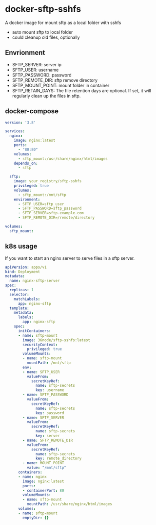 # docker-sftp-sshfs

A docker image for mount sftp as a local folder with sshfs

- auto mount sftp to local folder
- could cleanup old files, optionally

## Envrionment

- SFTP_SERVER: server ip
- SFTP_USER: username 
- SFTP_PASSWORD: password
- SFTP_REMOTE_DIR: sftp remove directory
- SFTP_MOUNT_POINT: mount folder in container
- SFTP_RETAIN_DAYS: The file retention days are optional. If set, it will regularly clean up the files in sftp.

## docker-compose 

```yaml
version: '3.8'

services:
  nginx:
    image: nginx:latest
    ports:
      - "80:80"
    volumes:
      - sftp_mount:/usr/share/nginx/html/images
    depends_on:
      - sftp

  sftp:
    image: your_registry/sftp-sshfs
    privileged: true
    volumes:
      - sftp_mount:/mnt/sftp
    environment:
      - SFTP_USER=sftp_user
      - SFTP_PASSWORD=sftp_password
      - SFTP_SERVER=sftp.example.com
      - SFTP_REMOTE_DIR=/remote/directory

volumes:
  sftp_mount:
```

## k8s usage

If you want to start an nginx server to serve files in a sftp server.

```yaml
apiVersion: apps/v1
kind: Deployment
metadata:
  name: nginx-sftp-server
spec:
  replicas: 1
  selector:
    matchLabels:
      app: nginx-sftp
  template:
    metadata:
      labels:
        app: nginx-sftp
    spec:
      initContainers:
      - name: sftp-mount
        image: 36node/sftp-sshfs:latest
        securityContext:
          privileged: true
        volumeMounts:
        - name: sftp-mount
          mountPath: /mnt/sftp
        env:
        - name: SFTP_USER
          valueFrom:
            secretKeyRef:
              name: sftp-secrets
              key: username
        - name: SFTP_PASSWORD
          valueFrom:
            secretKeyRef:
              name: sftp-secrets
              key: password
        - name: SFTP_SERVER
          valueFrom:
            secretKeyRef:
              name: sftp-secrets
              key: server
        - name: SFTP_REMOTE_DIR
          valueFrom:
            secretKeyRef:
              name: sftp-secrets
              key: remote_directory
        - name: MOUNT_POINT
          value: "/mnt/sftp"
      containers:
      - name: nginx
        image: nginx:latest
        ports:
        - containerPort: 80
        volumeMounts:
        - name: sftp-mount
          mountPath: /usr/share/nginx/html/images
      volumes:
      - name: sftp-mount
        emptyDir: {}
```
